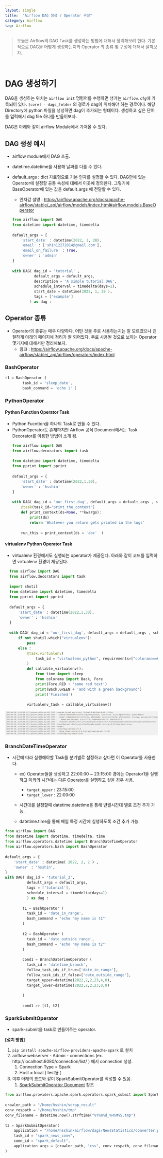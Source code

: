 ```yaml
---
layout: single
title:  "Airflow DAG 생성 / Operator 구성"
category: Airflow
tag: Airflow
---
```


> 오늘은 Airflow의 DAG Task를 생성하는 방법에 대해서 정리해보려 한다. 기본적으로 DAG을 어떻게 생성하는지와 Operator 의 종류 및 구성에 대해서 살펴보자.


<br>

# DAG 생성하기
DAG을 생성하는 위치는 `airflow init` 명령어를 수행하면 생기는 `airflow.cfg`에 기록되어 있다. `[core] - dags_folder` 의 경로가 dag이 위치해야 하는 경로이다.
해당 Directory에 python 파일을 생성하면 dag이 추가되는 형태이다. 생성하고 싶은 단어를 입력해서 dag file 하나를 만들어보자.

DAG은 아래와 같이 airflow Module에서 가져올 수 있다. 

## DAG 생성 예시
- airflow module에서 DAG 호출.
- datetime.datetime을 사용해 날짜를 다룰 수 있다.
- default_args : dict 자료형으로 기본 인자를 설정할 수 있다. DAG안에 있는 Operator에 설정할 공통 속성에 대해서 이곳에 정의한다. 그렇기에 BaseOperator에 있는 값을 default_args 에 전달할 수 있다.
  - 인자값 설명 : <https://airflow.apache.org/docs/apache-airflow/stable/_api/airflow/models/index.html#airflow.models.BaseOperator>

  ``` python
  from airflow import DAG
  from datetime import datetime, timedelta

  default_args = {
      'start_date' : datetime(2022, 1, 28),
      'email' : ['shin12272014@gmail.com'],
      'email_on_failure' : True,
      'owner' : 'admin'
  }

  with DAG( dag_id = 'tutorial' , 
            default_args = default_args, 
            description = 'A simple tutorial DAG',
            schedule_interval = timedelta(days=1),
            start_date = datetime(2022, 1, 28 ),
            tags = ['example'] 
          ) as dag :
  ```


## Operator 종류
- Operator의 종류는 매우 다양하다. 어떤 것을 주로 사용하는지는 잘 모르겠으나 친절하게 아래의 페이지에 정리가 잘 되어있다. 주로 사용될 것으로 보이는 Operator 몇가지에 대해서만 정리해보자.
  - 링크 : <https://airflow.apache.org/docs/apache-airflow/stable/_api/airflow/operators/index.html>


### BashOperator
  ```python
  t1 = BashOperator ( 
          task_id = 'sleep_date', 
          bash_command = 'echo 1' )
  ```
  
### PythonOperator
#### Python Function Operator Task
- Python Fucntion을 하나의 Task로 만들 수 있다.
- PythonOperator도 존재하지만 Airflow 공식 Document에서는 Task Decorator를 이용한 방법이 소개 됨.
  ```python
  from airflow import DAG
  from airflow.decorators import task

  from datetime import datetime, timedelta
  from pprint import pprint

  default_args = {
      'start_date' : datetime(2022,1,30),
      'owner' : 'hsshin'
  }

  with DAG( dag_id = 'our_first_dag', default_args = default_args , schedule_interval = timedelta(days=1)) as dag:
      @task(task_id="print_the_context")
      def print_context(ds=None, **kwargs):
          print(ds)
          return 'Whatever you return gets printed in the logs'

      run_this = print_context(ds = 'abc'  )
  ```

#### virtualenv Python Operator Task
- virtualenv 환경에서도 실행되는 operator가 제공된다. 아래와 같이 코드를 입력하면 virtualenv 환경이 제공된다.
```python
  from airflow import DAG
  from airflow.decorators import task

  import shutil
  from datetime import datetime, timedelta
  from pprint import pprint

  default_args = {
      'start_date' : datetime(2022,1,30),
      'owner' : 'hsshin'
  }

  with DAG( dag_id = 'our_first_dag', default_args = default_args , schedule_interval = timedelta(days=1)) as dag:
      if not shutil.which("virtualenv"):
          pass
      else :
          @task.virtualenv(
              task_id = "virtualenv_python", requirements=["colorama==0.4.0"], system_site_packages = False
          )
          def callable_virtualenv():
              from time import sleep
              from colorama import Back, Fore
              print(Fore.RED + 'some red text')
              print(Back.GREEN + 'and with a green background')
              print('Finished')
          
          virtualenv_task = callable_virtualenv()
```
  ![alt](../../assets/images/2021-12-15-Airflow_Operator/virtual-env.png)

### BranchDateTimeOperator
- 시간에 따라 실행해야할 Task를 분기별로 설정하고 싶다면 이 Operator를 사용한다. 
  - ex) Operator들을 생성하고 22:00:00 ~ 23:15:00 경에는 Operator1을 실행하고 이외의 시간에는 다른 Operator를 실행하고 싶을 경우 사용.
    - `target_upper` : 23:15:00
    - `target_lower` : 22:00:00

  - 시간대를 설정할때 datetime.datetime을 통해 년월시간대 별로 조건 추가 가능.
  - datetime.time을 통해 매일 특정 시간에 실행하도록 조건 추가 가능.

``` python
from airflow import DAG
from datetime import datetime, timedelta, time
from airflow.operators.datetime import BranchDateTimeOperator
from airflow.operators.bash import BashOperator

default_args = {
    'start_date' : datetime( 2022, 2, 2 ) ,
    'owner' : 'hsshin', 
}
with DAG( dag_id = 'tutorial_2', 
          default_args = default_args,
          tags = ['tutorial'],
          schedule_interval = timedelta(days=1)
          ) as dag :
    
        t1 = BashOperator ( 
          task_id = 'date_in_range', 
          bash_command = 'echo "my name is t1"' 
        )

        t2 = BashOperator ( 
          task_id = 'date_outside_range', 
          bash_command = 'echo "my name is t2"' 
        )

        cond1 = BranchDateTimeOperator ( 
          task_id = 'datetime_branch',
          follow_task_ids_if_true=['date_in_range'],
          follow_task_ids_if_false=['date_outside_range'],
          target_upper=datetime(2022,2,2,23,4,0),
          target_lower=datetime(2022,2,2,23,0,0)

        )

        cond1 >> [t1, t2]

```

### SparkSubmitOperator
- spark-submit을 task로 만들어주는 operator.
  
**[설치 방법]**
1. `pip install apache-airflow-providers-apache-spark` 로 설치
2. airflow webserver - Admin - connections (ex. http://localhost:8080/connection/list/ ) 에서 connection 생성.
   1. Connection Type = Spark
   2. Host = local ( test용 )
3. 이후 아래의 코드와 같이 SparkSubmitOperator를 작성할 수 있음.
   1. [SparkSubmitOperator Document](https://airflow.apache.org/docs/apache-airflow-providers-apache-spark/stable/_api/airflow/providers/apache/spark/operators/spark_submit/index.html?highlight=sparksubmitoperator#airflow.providers.apache.spark.operators.spark_submit.SparkSubmitOperator) 참조

``` python
from airflow.providers.apache.spark.operators.spark_submit import SparkSubmitOperator

crawler_path = "/home/hsshin/scrap_result"
conv_respath = "/home/hsshin/tmp"
conv_filename = datetime.now().strftime("%Y%m%d_%H%M%S.tmp")

t3 = SparkSubmitOperator(
    application = "/home/hsshin/airflow/dags/NewsStatistics/converter.py",
    task_id = "spark_news_conv",
    conn_id = "spark_default", 
    application_args = [crawler_path, "csv", conv_respath, conv_filename]
)
```